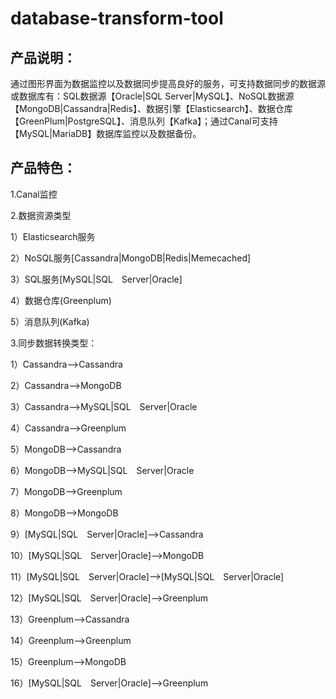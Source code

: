 # database-transform-tool
## 产品说明：

通过图形界面为数据监控以及数据同步提高良好的服务，可支持数据同步的数据源或数据库有：SQL数据源【Oracle|SQL Server|MySQL】、NoSQL数据源【MongoDB|Cassandra|Redis】、数据引擎【Elasticsearch】、数据仓库【GreenPlum|PostgreSQL】、消息队列【Kafka】；通过Canal可支持【MySQL|MariaDB】数据库监控以及数据备份。

## 产品特色：

1.Canal监控

2.数据资源类型

1）Elasticsearch服务

2）NoSQL服务[Cassandra|MongoDB|Redis|Memecached]

3）SQL服务[MySQL|SQL　Server|Oracle]

4）数据仓库(Greenplum)

5）消息队列(Kafka)

3.同步数据转换类型：

1）Cassandra-->Cassandra

2）Cassandra-->MongoDB

3）Cassandra-->MySQL|SQL　Server|Oracle

4）Cassandra-->Greenplum

5）MongoDB-->Cassandra

6）MongoDB-->MySQL|SQL　Server|Oracle

7）MongoDB-->Greenplum

8）MongoDB-->MongoDB

9）[MySQL|SQL　Server|Oracle]-->Cassandra

10）[MySQL|SQL　Server|Oracle]-->MongoDB

11）[MySQL|SQL　Server|Oracle]-->[MySQL|SQL　Server|Oracle]

12）[MySQL|SQL　Server|Oracle]-->Greenplum

13）Greenplum-->Cassandra

14）Greenplum-->Greenplum

15）Greenplum-->MongoDB

16）[MySQL|SQL　Server|Oracle]-->Greenplum
